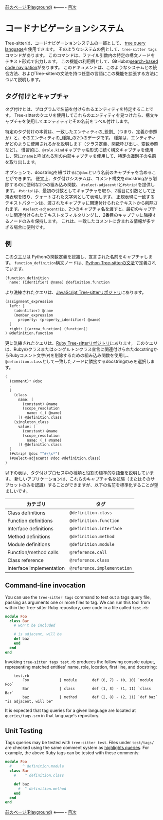 <!-- textlint-disable -->
[前のページ(Playground)](./section-7-playground.md) <---- [目次](../README.md)


# コードナビゲーションシステム

Tree-sitterは、コードナビゲーションシステムの一部として、
[tree query language](https://tree-sitter.github.io/tree-sitter/using-parsers#pattern-matching-with-queries)を使用できます。
そのようなシステムの例として、`tree-sitter tags`コマンドがあります。
このコマンドは、ファイル引数内の特定の構文ノードをテキスト形式で出力します。
この機能の利用例として、GitHubの[search-based code navigation](https://docs.github.com/en/repositories/working-with-files/using-files/navigating-code-on-github#precise-and-search-based-navigation)があります。
このドキュメントは、このようなシステムとの統合方法、およびTree-sitterの文法を持つ任意の言語にこの機能を拡張する方法について説明します。

## タグ付けとキャプチャ

タグ付けとは、プログラムで名前を付けられるエンティティを特定することです。
Tree-sitterのクエリを使用してこれらのエンティティを見つけたら、構文キャプチャを使用してエンティティとその名前をラベル付けします。

特定のタグ付けの本質は、一致したエンティティの_役割_（つまり、定義か参照か）と、そのエンティティの_種類_の2つのデータです。
種類は、エンティティがどのように使用されるかを説明します（クラス定義、関数呼び出し、変数参照など）。
慣習的に、`@role.kind`キャプチャ名形式に続く構文キャプチャを使用し、常に`@name`と呼ばれる別の内部キャプチャを使用して、特定の識別子の名前を取り出します。

オプションで、docstringを紐づけるに`@doc`という名前のキャプチャを含めることができます。
便宜上、タグ付けシステムは、コメント構文をdocstringから削除するのに便利な2つの組み込み関数、
`#select-adjacent!`と`#strip!`を提供します。
`#strip!`は、最初の引数としてキャプチャを取り、2番目に引数として正規表現を取り、クォートされた文字列として表現します。
正規表現に一致するテキストパターンは、渡されたキャプチャに関連付けられたテキストから削除されます。
`#select-adjacent!`は、2つのキャプチャ名を渡すと、最初のキャプチャに関連付けられたテキストをフィルタリングし、2番目のキャプチャに隣接するノードのみを保持します。
これは、一致したコメントに含まれる情報が多すぎる場合に便利です。

## 例

この[クエリ](https://github.com/tree-sitter/tree-sitter-python/blob/78c4e9b6b2f08e1be23b541ffced47b15e2972ad/queries/tags.scm#L4-L5)は
Pythonの関数定義を認識し、宣言された名前をキャプチャします。
`function_definition`構文ノードは、[Python Tree-sitterの文法](https://github.com/tree-sitter/tree-sitter-python/blob/78c4e9b6b2f08e1be23b541ffced47b15e2972ad/grammar.js#L354)で定義されています。

``` scheme
(function_definition
  name: (identifier) @name) @definition.function
```

より洗練されたクエリは、[JavaScript Tree-sitterリポジトリ](https://github.com/tree-sitter/tree-sitter-javascript/blob/fdeb68ac8d2bd5a78b943528bb68ceda3aade2eb/queries/tags.scm#L63-L70)にあります。

``` scheme
(assignment_expression
  left: [
    (identifier) @name
    (member_expression
      property: (property_identifier) @name)
  ]
  right: [(arrow_function) (function)]
) @definition.function
```

更に洗練されたクエリは、[Ruby Tree-sitterリポジトリ](https://github.com/tree-sitter/tree-sitter-ruby/blob/1ebfdb288842dae5a9233e2509a135949023dd82/queries/tags.scm#L24-L43)にあります。
このクエリは、Rubyのクラスまたはシングルトンクラス宣言に関連付けられたdocstringからRubyコメント文字(`#`)を削除するための組み込み関数を使用し、`@definition.class`として一致したノードに隣接するdocstringのみを選択します。

``` scheme
(
  (comment)* @doc
  .
  [
    (class
      name: [
        (constant) @name
        (scope_resolution
          name: (_) @name)
      ]) @definition.class
    (singleton_class
      value: [
        (constant) @name
        (scope_resolution
          name: (_) @name)
      ]) @definition.class
  ]
  (#strip! @doc "^#\\s*")
  (#select-adjacent! @doc @definition.class)
)
```

以下の表は、タグ付けプロセス中の種類と役割の標準的な語彙を説明しています。
新しいアプリケーションは、これらのキャプチャ名を拡張（またはそのサブセットのみを認識）することができますが、以下の名前を標準化することが望ましいです。

| カテゴリ                 | タグ                         |
|--------------------------|-----------------------------|
| Class definitions        | `@definition.class`         |
| Function definitions     | `@definition.function`      |
| Interface definitions    | `@definition.interface`     |
| Method definitions       | `@definition.method`        |
| Module definitions       | `@definition.module`        |
| Function/method calls    | `@reference.call`           |
| Class reference          | `@reference.class`          |
| Interface implementation | `@reference.implementation` |

## Command-line invocation

You can use the `tree-sitter tags` command to test out a tags query file, passing as arguments one or more files to tag. We can run this tool from within the Tree-sitter Ruby repository, over code in a file called `test.rb`:

``` ruby
module Foo
  class Bar
    # won't be included

    # is adjacent, will be
    def baz
    end
  end
end
```

Invoking `tree-sitter tags test.rb` produces the following console output, representing matched entities' name, role, location, first line, and docstring:

```
    test.rb
        Foo              | module       def (0, 7) - (0, 10) `module Foo`
        Bar              | class        def (1, 8) - (1, 11) `class Bar`
        baz              | method       def (2, 8) - (2, 11) `def baz`  "is adjacent, will be"
```

It is expected that tag queries for a given language are located at `queries/tags.scm` in that language's repository.

## Unit Testing

Tags queries may be tested with `tree-sitter test`. Files under `test/tags/` are checked using the same comment system as [highlights queries](https://tree-sitter.github.io/tree-sitter/syntax-highlighting#unit-testing). For example, the above Ruby tags can be tested with these comments:

```ruby
module Foo
  #     ^ definition.module
  class Bar
    #    ^ definition.class

    def baz
      #  ^ definition.method
    end
  end
end
```

[前のページ(Playground)](./section-7-playground.md) <---- [目次](../README.md)
<!-- textlint-enable -->